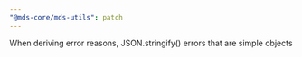 ```yaml
---
"@mds-core/mds-utils": patch
---
```


When deriving error reasons, JSON.stringify() errors that are simple objects
